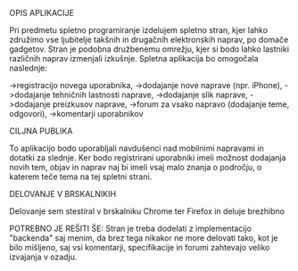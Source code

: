 OPIS APLIKACIJE

Pri predmetu spletno programiranje izdelujem spletno stran, kjer lahko združimo vse ljubitelje takšnih in drugačnih elektronskih naprav, po domače gadgetov. Stran je podobna družbenemu omrežju, kjer si bodo lahko lastniki različnih naprav izmenjali izkušnje. 
Spletna aplikacija bo omogočala naslednje:

->registracijo novega uporabnika,
->dodajanje nove naprave (npr. iPhone),
->dodajanje tehničnih lastnosti naprave,
->dodajanje slik naprave,
->dodajanje preizkusov naprave,
->forum za vsako napravo (dodajanje teme, odgovori),
->komentarji uporabnikov

CILJNA PUBLIKA

To aplikacijo bodo uporabljali navdušenci nad mobilnimi napravami in dotatki za slednje. Ker bodo registrirani uporabniki imeli možnost dodajanja novih tem, objav in naprav naj bi imeli vsaj malo znanja o področju, o katerem teče tema na tej spletni strani.

DELOVANJE V BRSKALNIKIH

Delovanje sem stestiral v brskalniku Chrome ter Firefox in deluje brezhibno

POTREBNO JE REŠITI ŠE:
Stran je treba dodelati z implementacijo "backenda" saj menim, da brez tega nikakor ne more delovati tako, kot je bilo mišljeno, saj vsi komentarji, specifikacije in forumi zahtevajo veliko izvajanja v ozadju.


